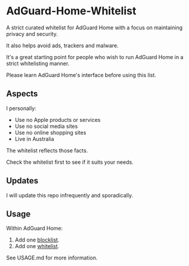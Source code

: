 # AdGuard-Home-Whitelist

A strict curated whitelist for AdGuard Home with a focus on maintaining privacy and security.

It also helps avoid ads, trackers and malware.

It's a great starting point for people who wish to run AdGuard Home in a strict whitelisting manner.

Please learn AdGuard Home's interface before using this list.

## Aspects

I personally:

* Use no Apple products or services
* Use no social media sites
* Use no online shopping sites
* Live in Australia

The whitelist reflects those facts.

Check the whitelist first to see if it suits your needs.

## Updates

I will update this repo infrequently and sporadically.

## Usage

Within AdGuard Home:

1. Add one [blocklist](https://raw.githubusercontent.com/hl2guide/AdGuard-Home-Whitelist/main/base.txt).
2. Add one [whitelist](https://raw.githubusercontent.com/hl2guide/AdGuard-Home-Whitelist/main/whitelist.txt).

See USAGE.md for more information.
